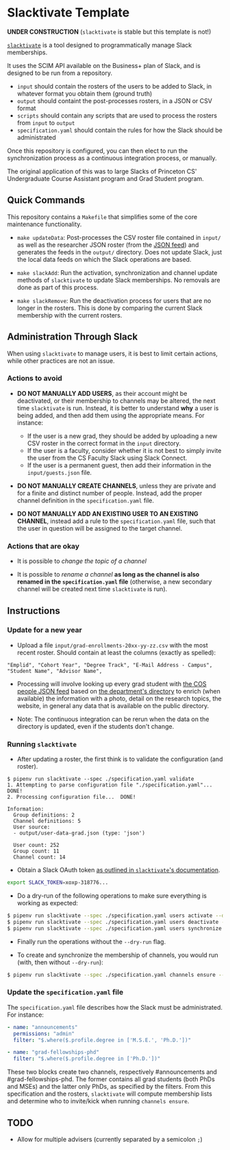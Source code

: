 # Slacktivate Template

**UNDER CONSTRUCTION** (`slacktivate` is stable but this template is not!)

[`slacktivate`](https://github.com/jlumbroso/slacktivate) is a tool designed to programmatically manage Slack memberships.

It uses the SCIM API available on the Business+ plan of Slack, and is designed to be run from a repository.

- `input` should contain the rosters of the users to be added to Slack, in whatever format you obtain them (ground truth)
- `output` should containt the post-processes rosters, in a JSON or CSV format
- `scripts` should contain any scripts that are used to process the rosters from `input` to `output`
- `specification.yaml` should contain the rules for how the Slack should be administrated

Once this repository is configured, you can then elect to run the synchronization process as a continuous integration process, or manually.

The original application of this was to large Slacks of Princeton CS' Undergraduate Course Assistant program and Grad Student program.

## Quick Commands

This repository contains a `Makefile` that simplifies some of the core maintenance functionality.

- `make updateData`: Post-processes the CSV roster file contained in `input/` as well as the researcher JSON roster (from the [JSON feed](https://github.com/jlumbroso/princeton-scraper-cos-people)) and generates the feeds in the `output/` directory. Does not update Slack, just the local data feeds on which the Slack operations are based.

- `make slackAdd`: Run the activation, synchronization and channel update methods of `slacktivate` to update Slack memberships. No removals are done as part of this process.

- `make slackRemove`: Run the deactivation process for users that are no longer in the rosters. This is done by comparing the current Slack membership with the current rosters.

## Administration Through Slack

When using `slacktivate` to manage users, it is best to limit certain actions, while other practices are not an issue.

### Actions to avoid

- **DO NOT MANUALLY ADD USERS**, as their account might be deactivated, or their membership to channels may be altered, the next time `slacktivate` is run. Instead, it is better to understand **why** a user is being added, and then add them using the appropriate means. For instance:

  - If the user is a new grad, they should be added by uploading a new CSV roster in the correct format in the `input` directory.
  - If the user is a faculty, consider whether it is not best to simply invite the user from the CS Faculty Slack using Slack Connect.
  - If the user is a permanent guest, then add their information in the `input/guests.json` file.

- **DO NOT MANUALLY CREATE CHANNELS**, unless they are private and for a finite and distinct number of people. Instead, add the proper channel definition in the `specification.yaml` file.

- **DO NOT MANUALLY ADD AN EXISTING USER TO AN EXISTING CHANNEL**, instead add a rule to the `specification.yaml` file, such that the user in question will be assigned to the target channel.

### Actions that are okay

- It is possible to _change the topic of a channel_

- It is possible to _rename a channel_ **as long as the channel is also renamed in the `specification.yaml` file** (otherwise, a new secondary channel will be created next time `slacktivate` is run).

## Instructions

### Update for a new year

- Upload a file `input/grad-enrollments-20xx-yy-zz.csv` with the most recent roster. Should contain at least the columns (exactly as spelled):

```
"Emplid", "Cohort Year", "Degree Track", "E-Mail Address - Campus", "Student Name", "Advisor Name",
```

- Processing will involve looking up every grad student with [the COS people JSON feed](https://jlumbroso.github.io/princeton-scraper-cos-people/) based on [the department's directory](https://www.cs.princeton.edu/people) to enrich (when available) the information with a photo, detail on the research topics, the website, in general any data that is available on the public directory.

- Note: The continuous integration can be rerun when the data on the directory is updated, even if the students don't change.

### Running `slacktivate`

- After updating a roster, the first think is to validate the configuration (and roster).

```
$ pipenv run slacktivate --spec ./specification.yaml validate
1. Attempting to parse configuration file "./specification.yaml"...  DONE!
2. Processing configuration file...  DONE!

Information:
  Group definitions: 2
  Channel definitions: 5
  User source:
  - output/user-data-grad.json (type: 'json')

  User count: 252
  Group count: 11
  Channel count: 14
```

- Obtain a Slack OAuth token [as outlined in `slacktivate`'s documentation](https://github.com/jlumbroso/slacktivate#prerequisites-having-owner-access-and-getting-an-api-token).

```bash
export SLACK_TOKEN=xoxp-318776...
```

- Do a dry-run of the following operations to make sure everything is working as expected:

```bash
$ pipenv run slacktivate --spec ./specification.yaml users activate --dry-run
$ pipenv run slacktivate --spec ./specification.yaml users deactivate --dry-run
$ pipenv run slacktivate --spec ./specification.yaml users synchronize --dry-run
```

- Finally run the operations without the `--dry-run` flag.

- To create and synchronize the membership of channels, you would run (with, then without `--dry-run`):

```bash
$ pipenv run slacktivate --spec ./specification.yaml channels ensure --dry-run
```

### Update the `specification.yaml` file

The `specification.yaml` file describes how the Slack must be administrated. For instance:

```yaml
- name: "announcements"
  permissions: "admin"
  filter: "$.where($.profile.degree in ['M.S.E.', 'Ph.D.'])"

- name: "grad-fellowships-phd"
  filter: "$.where($.profile.degree in ['Ph.D.'])"
```

These two blocks create two channels, respectively #announcements and #grad-fellowships-phd. The former contains all grad students (both PhDs and MSEs) and the latter only PhDs, as specified by the filters. From this specification and the rosters, `slacktivate` will compute membership lists and determine who to invite/kick when running `channels ensure`.

## TODO

- Allow for multiple advisers (currently separated by a semicolon `;`)
